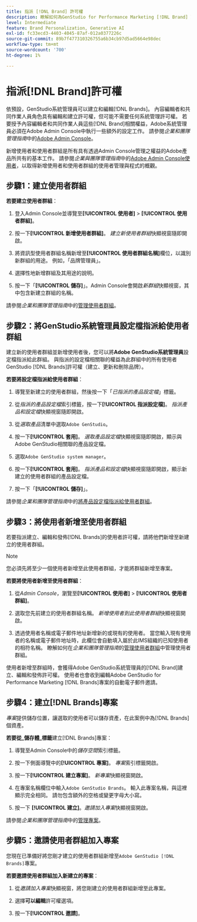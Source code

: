 ```yaml
---
title: 指派 [!DNL Brand] 許可權
description: 瞭解如何為GenStudio for Performance Marketing [!DNL Brand] 建立者和編輯者指派權益。
level: Intermediate
feature: Brand Personalization, Generative AI
exl-id: fc33ecd3-4403-4045-87af-012a0377226c
source-git-commit: 89b7f477310326755a6b34cb97d5ad5664e98dec
workflow-type: tm+mt
source-wordcount: '700'
ht-degree: 1%

---
```


# 指派[!DNL Brand]許可權

依預設，GenStudio系統管理員可以建立和編輯[!DNL Brands]。 內容編輯者和共同作業人員角色具有編輯和建立許可權，但可能不需要任何系統管理許可權。 若要授予內容編輯者和共同作業人員這些[!DNL Brand]相關權益，Adobe系統管理員必須在Adobe Admin Console中執行一些額外的設定工作。 請參閱&#x200B;_企業和團隊管理指南_&#x200B;中的[Adobe Admin Console](https://helpx.adobe.com/enterprise/using/admin-console.html#Overview)。

新增使用者和使用者群組是所有具有透過Admin Console管理之權益的Adobe產品所共有的基本工作。 請參閱&#x200B;_企業與團隊管理指南_&#x200B;中的[Adobe Admin Console使用者](https://helpx.adobe.com/tw/enterprise/using/users.html)，以取得新增使用者和使用者群組的使用者管理與程式的概觀。

## 步驟1：建立使用者群組

**若要建立使用者群組**：

1. 登入Admin Console並導覽至&#x200B;**[!UICONTROL 使用者]** > **[!UICONTROL 使用者群組]**。

1. 按一下&#x200B;**[!UICONTROL 新增使用者群組]**。 _建立新使用者群組_&#x200B;快顯視窗隨即開啟。

1. 將資訊型使用者群組名稱新增至&#x200B;**[!UICONTROL 使用者群組名稱]**&#x200B;欄位，以識別新群組的用途。 例如，「品牌管理員」。

1. 選擇性地新增群組及其用途的說明。

1. 按一下「**[!UICONTROL 儲存]**」。Admin Console會開啟&#x200B;_新群組_&#x200B;快顯視窗，其中包含新建立群組的名稱。

請參閱&#x200B;_企業和團隊管理指南_&#x200B;中的[管理使用者群組](https://helpx.adobe.com/tw/enterprise/using/user-groups.html)。

## 步驟2：將GenStudio系統管理員設定檔指派給使用者群組

建立新的使用者群組並新增使用者後，您可以將&#x200B;**Adobe GenStudio系統管理員**&#x200B;設定檔指派給此群組。 與指派的設定檔相關聯的權益為此群組中的所有使用者GenStudio [!DNL Brands]許可權（建立、更新和刪除品牌）。

**若要將設定檔指派給使用者群組**：

1. 導覽至新建立的使用者群組，然後按一下「_已指派的產品設定檔_」標籤。

1. 從&#x200B;_指派的產品設定檔_&#x200B;索引標籤，按一下&#x200B;**[!UICONTROL 指派設定檔]**。 _指派產品和設定檔_&#x200B;快顯視窗隨即開啟。

1. 從&#x200B;_選取產品_&#x200B;清單中選取`Adobe GenStudio`。

1. 按一下&#x200B;**[!UICONTROL 套用]**。 _選取產品設定檔_&#x200B;快顯視窗隨即開啟，顯示與Adobe GenStudio相關聯的產品設定檔。

1. 選取`Adobe GenStudio system manager`。

1. 按一下&#x200B;**[!UICONTROL 套用]**。 _指派產品和設定檔_&#x200B;快顯視窗隨即開啟，顯示新建立的使用者群組的產品設定檔。

1. 按一下「**[!UICONTROL 儲存]**」。

請參閱&#x200B;_企業和團隊管理指南_&#x200B;中的[將產品設定檔指派給使用者群組](https://helpx.adobe.com/tw/enterprise/using/user-groups.html)。

## 步驟3：將使用者新增至使用者群組

若要指派建立、編輯和發佈[!DNL Brands]的使用者許可權，請將他們新增至新建立的使用者群組。

>[!NOTE]
>
>您必須先將至少一個使用者新增至此使用者群組，才能將群組新增至專案。

**若要將使用者新增至使用者群組**：

1. 從&#x200B;_Admin Console_，瀏覽至&#x200B;**[!UICONTROL 使用者]** > **[!UICONTROL 使用者群組]**。

1. 選取您先前建立的使用者群組名稱。 _新增使用者到此使用者群組_&#x200B;快顯視窗開啟。

1. 透過使用者名稱或電子郵件地址新增新的或現有的使用者。 當您輸入現有使用者的名稱或電子郵件地址時，此欄位會自動填入屬於此IMS組織的已知使用者的相符名稱。 瞭解如何在&#x200B;_企業和團隊管理指南_&#x200B;的[管理使用者群組](https://helpx.adobe.com/tw/enterprise/using/user-groups.html)中管理使用者群組。

使用者新增至群組時，會獲得Adobe GenStudio系統管理員的[!DNL Brand]建立、編輯和發佈許可權。 使用者也會收到編輯Adobe GenStudio for Performance Marketing [!DNL Brands]專案的自動電子郵件邀請。

## 步驟4：建立[!DNL Brands]專案

_專案_&#x200B;提供儲存位置，讓選取的使用者可以儲存資產，在此案例中為[!DNL Brands]個資產。

**若要從&#x200B;_儲存體_標籤**&#x200B;建立[!DNL Brands]專案：

1. 導覽至Admin Console中的&#x200B;_儲存空間_&#x200B;索引標籤。

1. 按一下側面導覽中的&#x200B;**[!UICONTROL 專案]**。 _專案_&#x200B;索引標籤開啟。

1. 按一下&#x200B;**[!UICONTROL 建立專案]**。 _新專案_&#x200B;快顯視窗開啟。

1. 在專案名稱欄位中輸入`Adobe GenStudio Brands`。 輸入此專案名稱，與這裡顯示完全相同。 請勿包含額外的空格或變更字母大小寫。

1. 按一下 **[!UICONTROL 建立]**。_邀請加入專案_&#x200B;快顯視窗開啟。

請參閱&#x200B;_企業和團隊管理指南_&#x200B;中的[管理專案](https://helpx.adobe.com/enterprise/using/projects-in-business-storage.html)。

## 步驟5：邀請使用者群組加入專案

您現在已準備好將您剛才建立的使用者群組新增至`Adobe GenStudio [!DNL Brands]`專案。

**若要邀請使用者群組加入新建立的專案**：

1. 從&#x200B;_邀請加入專案_&#x200B;快顯視窗，將您剛建立的使用者群組新增至此專案。

1. 選擇&#x200B;**可以編輯**&#x200B;許可權選項。

1. 按一下&#x200B;**[!UICONTROL 邀請]**。
